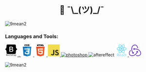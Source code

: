 <h1 align="center">🚫 ¯\_(ツ)_/¯</h1>
<p align="left"> <img src="https://komarev.com/ghpvc/?username=9mean2&label=Profile%20views&color=0e75b6&style=flat" alt="9mean2" /> </p>
<p align="left"> 
</p>     
<h3 align="left">Languages and Tools:</h3>
<p align="left"> <a href="https://getbootstrap.com" target="_blank" rel="noreferrer"> <img src="https://raw.githubusercontent.com/devicons/devicon/master/icons/bootstrap/bootstrap-plain-wordmark.svg" alt="bootstrap" width="40" height="40"/> </a> <a href="https://www.w3schools.com/css/" target="_blank" rel="noreferrer">. <img src="https://raw.githubusercontent.com/devicons/devicon/master/icons/css3/css3-original-wordmark.svg" alt="css3" width="40" height="40"/> </a> <a href="https://www.w3.org/html/" target="_blank" rel="noreferrer"> <img src="https://raw.githubusercontent.com/devicons/devicon/master/icons/html5/html5-original-wordmark.svg" alt="html5" width="40" height="40"/> </a> <a href="https://developer.mozilla.org/en-US/docs/Web/JavaScript" target="_blank" rel="noreferrer"> <img src="https://raw.githubusercontent.com/devicons/devicon/master/icons/javascript/javascript-original.svg" alt="javascript" width="40" height="40"/> </a> <a href="https://www.photoshop.com/en" target="_blank" rel="noreferrer"> <img src="https://logodownload.org/wp-content/uploads/2019/10/adobe-photoshop-logo-0.png" alt="photoshop" width="40" height="40"/> </a> <img src="https://upload.wikimedia.org/wikipedia/commons/thumb/c/cb/Adobe_After_Effects_CC_icon.svg/2101px-Adobe_After_Effects_CC_icon.svg.png" alt="aftereffect" width="40" height="40"/> <a href="https://reactjs.org/" target="_blank" rel="noreferrer"> <img src="https://raw.githubusercontent.com/devicons/devicon/master/icons/react/react-original-wordmark.svg" alt="react" width="40" height="40"/> </a> <a href="https://redux.js.org" target="_blank" rel="noreferrer"> <img src="https://raw.githubusercontent.com/devicons/devicon/master/icons/redux/redux-original.svg" alt="redux" width="40" height="40"/> </a> </p>
<p><img align="center" src="https://github-readme-stats.vercel.app/api/top-langs?username=9mean2&show_icons=true&locale=en&layout=compact" alt="9mean2" />

</p>  
   
   
